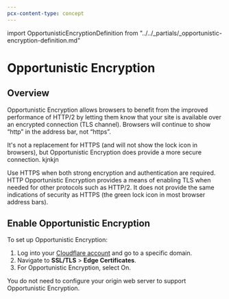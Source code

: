 ```yaml
---
pcx-content-type: concept
---
```


import OpportunisticEncryptionDefinition from "../../_partials/_opportunistic-encryption-definition.md"

# Opportunistic Encryption

<OpportunisticEncryptionDefinition/>

## Overview
Opportunistic Encryption allows browsers to benefit from the improved performance of HTTP/2 by letting them know that your site is available over an encrypted connection (TLS channel). Browsers will continue to show “http” in the address bar, not “https”.

It's not a replacement for HTTPS (and will not show the lock icon in browsers), but Opportunistic Encryption does provide a more secure connection. kjnkjn

Use HTTPS when both strong encryption and authentication are required. HTTP Opportunistic Encryption provides a means of enabling TLS when needed for other protocols such as HTTP/2. It does not provide the same indications of security as HTTPS (the green lock icon in most browser address bars).

##  Enable Opportunistic Encryption

To set up Opportunistic Encryption:
1. Log into your [Cloudflare account](https://dash.cloudflare.com) and go to a specific domain.
2. Navigate to **SSL/TLS** > **Edge Certificates**.
3. For Opportunistic Encryption, select On.

<Aside type="note">

You do not need to configure your origin web server to support Opportunistic Encryption.

</Aside>